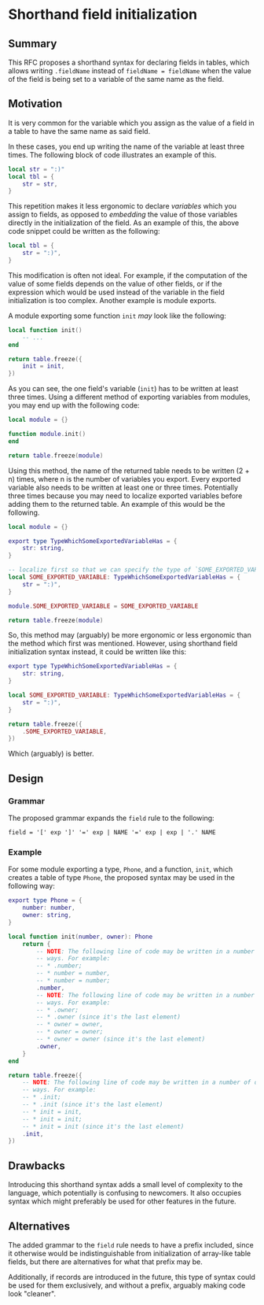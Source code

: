 # Shorthand field initialization

## Summary

This RFC proposes a shorthand syntax for declaring fields in tables, which allows writing
`.fieldName` instead of `fieldName = fieldName` when the value of the field is being set to a
variable of the same name as the field.

## Motivation

It is very common for the variable which you assign as the value of a field in a table to have the
same name as said field.

In these cases, you end up writing the name of the variable at least three times. The following
block of code illustrates an example of this.
```lua
local str = ":)"
local tbl = {
    str = str,
}
```

This repetition makes it less ergonomic to declare *variables* which you assign to
fields, as opposed to *embedding* the value of those variables directly in the initialization of the
field. As an example of this, the above code snippet could be written as the following:
```lua
local tbl = {
    str = ":)",
}
```

This modification is often not ideal. For example, if the computation of the value of some fields
depends on the value of other fields, or if the expression which would be used instead of the
variable in the field initialization is too complex. Another example is module exports.

A module exporting some function `init` *may* look like the following:
```lua
local function init()
    -- ...
end

return table.freeze({
    init = init,
})
```
As you can see, the one field's variable (`init`) has to be written at least three times. Using a
different method of exporting variables from modules, you may end up with the following code:
```lua
local module = {}

function module.init()
end

return table.freeze(module)
```
Using this method, the name of the returned table needs to be written (2 + n) times, where n is the
number of variables you export. Every exported variable also needs to be written at least one or
three times. Potentially three times because you may need to localize exported variables before
adding them to the returned table. An example of this would be the following.
```lua
local module = {}

export type TypeWhichSomeExportedVariableHas = {
    str: string,
}

-- localize first so that we can specify the type of `SOME_EXPORTED_VARIABLE`.
local SOME_EXPORTED_VARIABLE: TypeWhichSomeExportedVariableHas = {
    str = ":)",
}

module.SOME_EXPORTED_VARIABLE = SOME_EXPORTED_VARIABLE

return table.freeze(module)
```
So, this method may (arguably) be more ergonomic or less ergonomic than the method which first was
mentioned. However, using shorthand field initialization syntax instead, it could be written like
this:
```lua
export type TypeWhichSomeExportedVariableHas = {
    str: string,
}

local SOME_EXPORTED_VARIABLE: TypeWhichSomeExportedVariableHas = {
    str = ":)",
}

return table.freeze({
    .SOME_EXPORTED_VARIABLE,
})
```
Which (arguably) is better.

## Design

### Grammar

The proposed grammar expands the `field` rule to the following:
```
field = '[' exp ']' '=' exp | NAME '=' exp | exp | '.' NAME
```

### Example

For some module exporting a type, `Phone`, and a function, `init`, which creates a table of type
`Phone`, the proposed syntax may be used in the following way:
```lua
export type Phone = {
    number: number,
    owner: string,
}

local function init(number, owner): Phone
    return {
        -- NOTE: The following line of code may be written in a number of different, but equivalent
        -- ways. For example:
        -- * .number;
        -- * number = number,
        -- * number = number;
        .number,
        -- NOTE: The following line of code may be written in a number of different, but equivalent
        -- ways. For example:
        -- * .owner;
        -- * .owner (since it's the last element)
        -- * owner = owner,
        -- * owner = owner;
        -- * owner = owner (since it's the last element)
        .owner,
    }
end

return table.freeze({
    -- NOTE: The following line of code may be written in a number of different, but equivalent 
    -- ways. For example:
    -- * .init;
    -- * .init (since it's the last element)
    -- * init = init,
    -- * init = init;
    -- * init = init (since it's the last element)
    .init, 
})
```

## Drawbacks

Introducing this shorthand syntax adds a small level of complexity to the language, which
potentially is confusing to newcomers. It also occupies syntax which might preferably be used for
other features in the future.

## Alternatives

The added grammar to the `field` rule needs to have a prefix included, since it otherwise would be
indistinguishable from initialization of array-like table fields, but there are alternatives for
what that prefix may be.

Additionally, if records are introduced in the future, this type of syntax could be used for them
exclusively, and without a prefix, arguably making code look "cleaner".